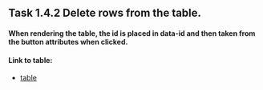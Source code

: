 ## Task 1.4.2  Delete rows from the table.
#### When rendering the table, the id is placed in data-id and then taken from the button attributes when clicked.

#### Link to table: 
- [table](https://kravchenkomaks.github.io/m-web-frontend-basics/level1-4-backend/level_1-4_task-2_event/)
